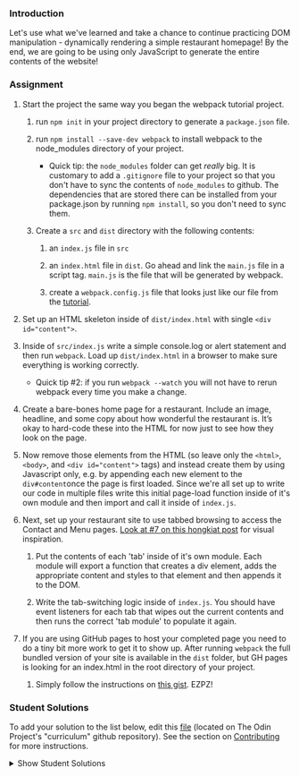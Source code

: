 ### Introduction
Let's use what we've learned and take a chance to continue practicing DOM manipulation - dynamically rendering a simple restaurant homepage! By the end, we are going to be using only JavaScript to generate the entire contents of the website!

### Assignment

<div class="lesson-content__panel" markdown="1">

1. Start the project the same way you began the webpack tutorial project.
    1. run `npm init` in your project directory to generate a `package.json` file.
    
    1. run `npm install --save-dev webpack` to install webpack to the node_modules directory of your project.
   
        - Quick tip: the `node_modules` folder can get _really_ big. It is customary to   add a `.gitignore` file to your project so that you don't have to sync the contents of `node_modules` to github. The dependencies that are stored there can be installed from your package.json by running `npm install`, so you don't need to sync them.  
      
    1. Create a `src` and `dist` directory with the following contents:
        1. an `index.js` file in `src`
    
        1. an `index.html` file in `dist`. Go ahead and link the `main.js` file in a script tag. `main.js` is the file that will be generated by webpack.
      
        1. create a `webpack.config.js` file that looks just like our file from the [tutorial](https://webpack.js.org/guides/getting-started/#using-a-configuration).
   
1. Set up an HTML skeleton inside of `dist/index.html` with single `<div id="content">`.

1. Inside of `src/index.js` write a simple console.log or alert statement and then run `webpack`. Load up `dist/index.html` in a browser to make sure everything is working correctly.

    - Quick tip #2: if you run `webpack --watch` you will not have to rerun webpack every time you make a change.
   
1. Create a bare-bones home page for a restaurant. Include an image, headline, and some copy about how wonderful the restaurant is. It’s okay to hard-code these into the HTML for now just to see how they look on the page.


1. Now remove those elements from the HTML (so leave only the `<html>`, `<body>`, and `<div id="content">` tags) and instead create them by using Javascript only, e.g. by appending each new element to the `div#content`once the page is first loaded. Since we're all set up to write our code in multiple files write this initial page-load function inside of it's own module and then import and call it inside of `index.js`.

1. Next, set up your restaurant site to use tabbed browsing to access the Contact and Menu pages. [Look at #7 on this hongkiat post](http://www.hongkiat.com/blog/50-nice-clean-css-tab-based-navigation-scripts/) for visual inspiration.

    1. Put the contents of each 'tab' inside of it's own module. Each module will export a function that creates a div element, adds the appropriate content and styles to that element and then appends it to the DOM.
   
    1. Write the tab-switching logic inside of `index.js`. You should have event listeners for each tab that wipes out the current contents and then runs the correct 'tab module' to populate it again.
   
1. If you are using GitHub pages to host your completed page you need to do a tiny bit more work to get it to show up. After running `webpack` the full bundled version of your site is available in the `dist` folder, but GH pages is looking for an index.html in the root directory of your project.

    1. Simply follow the instructions on [this gist](https://gist.github.com/cobyism/4730490). EZPZ!
</div>

### Student Solutions
To add your solution to the list below, edit this [file](https://github.com/TheOdinProject/curriculum/blob/master/javascript/organizing-js/restaurant-project.md) (located on The Odin Project's "curriculum" github repository). See the section on [Contributing](http://github.com/TheOdinProject/curriculum/blob/master/contributing.md) for more instructions.

<details markdown="block">
  <summary> Show Student Solutions </summary>

- Add your solution below this line!
- [mjwills-inf's Solution](https://github.com/mjwills-inf/restaurant) - [View in Browser](https://mjwills-inf.github.io/restaurant/)
- [Katarzyna Kaswen-Wilk's solution](https://github.com/kikupiku/restaurant-page) - [View in Browser](https://kikupiku.github.io/restaurant-page/)
- [Padraig O'Rúis's solution](https://github.com/anarchomushroom/js-restaurant) - [View in Browser](https://anarchomushroom.github.io/js-restaurant/)
- [Joshysmart's Solution](https://github.com/joshysmart/restaurant-page) - [View in Browser](https://joshysmart.github.io/restaurant-page/)
- [JoeDravarol's and nearmint's Solution](https://github.com/nearmint/restaurant) - [View in Browser](https://nearmint.github.io/restaurant/)
- [chickenwing123's Solution](https://github.com/chickenwings123/Webpack-Restaurant) - [View in Browser](https://chickenwings123.github.io/Webpack-Restaurant/)
- [Kris Tobiasson's 3D Solution](https://github.com/highpockets/restaurant.git) - [View in Browser](https://highpockets.github.io/restaurant/)
- [tracy2811's Solution](https://github.com/tracy2811/restaurant-page) - [View in Browser](https://tracy2811.github.io/restaurant-page/)
- [Simon's Solution](https://github.com/Sim-frpt/restaurant-page) - [View in Browser](https://sim-frpt.github.io/restaurant-page/)
- [James's Solution](https://github.com/ericksen-github/restaurant_page) - [View in Browser](https://ericksen-github.github.io/restaurant_page/)
- [jfr's Solution](https://github.com/jfrcom/restaurant-page) - [View in Browser](https://jfrcom.github.io/restaurant-page/index.html)
- [Zakariye Yusuf's Solution](https://github.com/ZYusuf10/restrauntPage) - [View in Browser](https://zyusuf10.github.io/restrauntPage/)
- [Kevin Vuong's Solution](https://github.com/fffear/restaurant-page-project-js) - [View in Browser](https://fffear.github.io/restaurant-page-project-js/)
- [Hassanbhb's Solution](https://github.com/Hassanbhb/Vegi) - [View in Browser](https://hassanbhb.github.io/Vegi/)
- [Braxton's Solution](https://github.com/braxtonlemmon/restaurant-page) - [View in Browser](https://braxtonlemmon.github.io/restaurant-page/)
- [Julio's Solution](https://github.com/julio22b/restaurant-page) - [View in Browser](https://julio22b.github.io/restaurant-page/)
- [Esteban's Solution](https://github.com/estebanmoroy/restaurant-page) - [View in Browser](https://estebanmoroy.github.io/restaurant-page)
- [Luky's Solution](https://github.com/lcyne/restaurant-page) - [View in Browser](https://lcyne.github.io/restaurant-page)
- [Igorashs's Solution](https://github.com/igorashs/restaurant-page) - [View in Browser](https://igorashs.github.io/restaurant-page/)
- [Jacavena's Solution](https://github.com/Jacavena/restaurant-page) - [View in Browser](https://jacavena.github.io/restaurant-page/)
- [Etheon's Solution](https://github.com/Etheonor/TOP-Restaurant-page) - [View in Browser](https://etheonor.github.io/TOP-Restaurant-page/)
- [bollinca's Solution](https://github.com/bollinca/restaurant-page) - [View in Browser](https://bollinca.github.io/restaurant-page/)
- [Vedat's Solution](https://github.com/mvedataydin/restaurant-page) - [View in Browser](https://mvedataydin.github.io/restaurant-page/)
- [Eljoey's Solution](https://github.com/eljoey/Restaurant-Page) - [View in Browser](https://eljoey.github.io/Restaurant-Page/)
- [Solodov's solution](https://github.com/solodov-dev/restaurant) - [View in Browser](https://solodov-dev.github.io/restaurant/)
- [Bojo's solution](https://github.com/BojoZahariev/restaurant_page) - [View in Browser](https://bojozahariev.github.io/restaurant_page/)
- [Henry Kirya's solution](https://github.com/harrika/restaurant) - [View in Browser](https://harrika.github.io/restaurant/)
- [Ben's solution](https://github.com/Koshoo/Restaurant-page) - [View in Browser](https://koshoo.github.io/Restaurant-page/)
- [Djo1e's solution](https://github.com/Djo1e/restaurant) - [View in Browser](https://djo1e.github.io/restaurant/)
- [John Kripp's Solution](https://github.com/JohnKripp/Restaurant-Page) - [View in Browser](https://johnkripp.github.io/Restaurant-Page/)
- [Simon Tharby's solution](https://github.com/jinjagit/restaurant) - [View in browser](https://jinjagit.github.io/restaurant/)
- [ARaut9's solution](https://github.com/ARaut9/restaurant_page) - [View in Browser](https://araut9.github.io/restaurant_page/)
- [Jason McKee's solution](https://github.com/jttmckee/odin-restaurant) - [View in Browser](https://jttmckee.github.io/odin-restaurant/)
- [Ricala's solution](https://github.com/Ricala/restaurant-page) - [View in Browser](https://ricala.github.io/restaurant-page/)
- [Aggy's solution](https://github.com/atarsa/odin-restaurant) - [View in Browser](https://atarsa.github.io/odin-restaurant/)
- [Hammad Ahmed's solution](https://github.com/shammadahmed/restaurant-page) - [View in Browser](https://shammadahmed.github.io/restaurant-page)
- [Nate Dimock's solution](https://github.com/Flakari/js-restaurant) - [View in Browser](https://flakari.github.io/js-restaurant/)
- [Roman Alenskiy's solution](https://github.com/romalenskiy/restaurant-page) - [Live preview](https://romalenskiy.github.io/restaurant-page/)
- [Max Garber's solution](https://github.com/bubblebooy/Odin-Javascript/tree/master/Restaurant) - [View in Browser](https://bubblebooy.github.io/Odin-Javascript/Restaurant/dist/index.html)
- [Qin's solution](https://github.com/hyathynth/restaurant-page) - [View in Browser](https://hyathynth.github.io/restaurant-page/)
- [Javier Machin's solution](https://github.com/Javier-Machin/js-restaurant) - [View in Browser](https://javier-machin.github.io/js-restaurant/)
- [nmac's solution](https://github.com/nmacawile/js-restaurant) - [Preview](https://htmlpreview.github.io/?https://github.com/nmacawile/js-restaurant/blob/master/dist/index.html)
- [Johan Morin's Solution](https://github.com/MorrisMalone/restaurant-page) - [View In Browser](https://morrismalone.github.io/restaurant-page/)
- [brxck's solution](https://github.com/brxck/odin-restaurant) - [View in Browser](http://brockmcelroy.com/odin-restaurant/)
- [Andrew's solution](https://github.com/andrewr224/Lamuella) - [View in Browser](https://andrewr224.github.io/Lamuella)
- [theghall's solution](https://github.com/theghall/odin-restaurant) - [View in Browser](https://theghall.github.io/odin-restaurant/)
- [Jonathan Yiv's solution](https://github.com/JonathanYiv/restaurant-page) - [View in Browser](https://jonathanyiv.github.io/restaurant-page/)
- [mindovermiles262's Solution](https://github.com/mindovermiles262/luigisv2) - [View in Browser](https://mindovermiles262.github.io/luigisv2/)
- [Rob Hitt's solution](https://github.com/robhitt/restaurant-menu-node-webpack) - [View in browser](https://robhitt.github.io/restaurant-menu-node-webpack)
- [Jmooree30's solution](https://github.com/jmooree30/restaurant) - [View in browser](https://jmooree30.github.io/restaurant/)
- [codyloyd's solution](https://github.com/codyloyd/odin-restaurant) - [View in browser](http://codyloyd.com/odin-restaurant/)
- [rpalo's solution](https://github.com/rpalo/odin-restaurant) - [View in browser](https://assertnotmagic.com/odin-restaurant/)
- [Katineto's solution](https://github.com/Katineto/restaurant-page) - [View in browser](https://katineto.github.io/restaurant-page/)
- [Punnadittr's solution](https://github.com/punnadittr/restaurant_page) - [View in browser](https://punnadittr.github.io/restaurant_page/)
- [AlexFuro's Solution](https://github.com/alexfuro/odin_restaurant) - [View in Browser](https://alexfuro-restaurant.netlify.com/)
- [Kyouyatamax's solution](https://github.com/kyouyatamax/restaurantpageJS) - [View in browser](https://kyouyatamax.github.io/restaurantpageJS/)
- [Francisco Carlos's solution](https://github.com/fcarlosdev/restaurant-page) - [View in browser](https://fcarlosdev.github.io/restaurant-page/)
- [aznafro's solution](https://github.com/aznafro/restaurant) - [View in browser](https://aznafro.github.io/restaurant/)
- [Areeba's solution](https://github.com/AREEBAISHTIAQ/Restaurant-page) - [View in browser](https://areebaishtiaq.github.io/Restaurant-page/)
- [Valentino Valenti's solution](https://github.com/1ba1/restaurant-page) - [View in browser](https://1ba1.github.io/restaurant-page/)
- [Ubaid Manzoor Wani](https://github.com/Ubaid-Manzoor/Restaurant-Page) - [View in Browser](https://ubaid-manzoor.github.io/Restaurant-Page/)
- [Antonio Marcos's solution](https://github.com/AMarcosCastelo/restaurante_page) - [View in Browser](https://amarcoscastelo.github.io/restaurante_page/)
- [JamCry's solution](https://github.com/jamcry/odin-restaurant-page) - [View in Browser](https://jamcry.github.io/odin-restaurant-page/)
- [Gene Mecija's solution](https://github.com/genemecija/Restaurant) - [View in Browser](https://genemecija.github.io/Restaurant/)
- [Ryan Floyd's solution](https://github.com/MrRyanFloyd/restaurant) - [View in Browser](https://mrryanfloyd.github.io/restaurant/)
- [Harry Coburn's solution](https://github.com/mattibun/odin-restaurant)
- [Martink-rsa's solution](https://github.com/martink-rsa/restaurant-page) - [View in Browser](https://martink-rsa.github.io/restaurant-page/)
- [JoshAubrey's solution](https://github.com/JoshAubrey/restaurant-page) - [View in Browser](https://joshaubrey.github.io/restaurant-page/)
- [Aron's solution](https://github.com/aronfischer/Restaurant-page) - [View in Browser](https://aronfischer.github.io/Restaurant-page/)
- [Brendaneus' Solution](https://theodinprojects.live/courses/javascript/projects/restaurant-page)
- [Emil Dimitrov's Solution](https://github.com/edmtrv/game-page) - [View in Browser](https://edmtrv.github.io/game-page/)
- [Edehe's Solution](https://github.com/edehlol/restaurant) - [View in Browser](https://edehlol.github.io/restaurant/)
- [AlexGioff's Solution](https://github.com/AlexGioffDev/Restaurant) - [View in Browser](https://alexgioffdev.github.io/Restaurant/)
- [Supasus's Solution](https://github.com/supasus/js-restaurant-page) - [View in Browser](https://supasus.github.io/js-restaurant-page/)
- [kylazath's Solution](https://github.com/kylazath/webpack-test) - [View in Browser](https://kylazath.github.io/webpack-test/index.html)
- [mmboyce's Solution](https://github.com/mmboyce/restaurant-page) - [View in Browser](https://mmboyce.github.io/restaurant-page/)
- [Hamohuh's Solution](https://github.com/hamohuh/Restaurant) - [View in Browser](https://hamohuh.github.io/Restaurant/)
- [0xtaf's Solution](https://github.com/0xtaf/restaurant) - [View in Browser](https://0xtaf.github.io/restaurant/)
</details>

